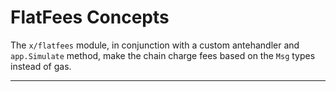 # FlatFees Concepts

The `x/flatfees` module, in conjunction with a custom antehandler and `app.Simulate` method, make the chain charge fees based on the `Msg` types instead of gas.

---
<!-- TOC -->
